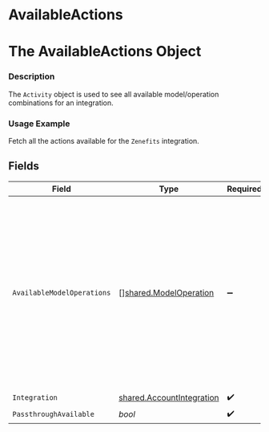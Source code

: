 # AvailableActions

# The AvailableActions Object
### Description
The `Activity` object is used to see all available model/operation combinations for an integration.

### Usage Example
Fetch all the actions available for the `Zenefits` integration.


## Fields

| Field                                                                                                                                                                                                     | Type                                                                                                                                                                                                      | Required                                                                                                                                                                                                  | Description                                                                                                                                                                                               | Example                                                                                                                                                                                                   |
| --------------------------------------------------------------------------------------------------------------------------------------------------------------------------------------------------------- | --------------------------------------------------------------------------------------------------------------------------------------------------------------------------------------------------------- | --------------------------------------------------------------------------------------------------------------------------------------------------------------------------------------------------------- | --------------------------------------------------------------------------------------------------------------------------------------------------------------------------------------------------------- | --------------------------------------------------------------------------------------------------------------------------------------------------------------------------------------------------------- |
| `AvailableModelOperations`                                                                                                                                                                                | [][shared.ModelOperation](../../../pkg/models/shared/modeloperation.md)                                                                                                                                   | :heavy_minus_sign:                                                                                                                                                                                        | N/A                                                                                                                                                                                                       | [<br/>{<br/>"model_name": "Candidate",<br/>"available_operations": [<br/>"FETCH",<br/>"CREATE"<br/>],<br/>"required_post_parameters": [<br/>"remote_user_id"<br/>],<br/>"supported_fields": [<br/>"first_name",<br/>"last_name",<br/>"company",<br/>"title"<br/>]<br/>}<br/>] |
| `Integration`                                                                                                                                                                                             | [shared.AccountIntegration](../../../pkg/models/shared/accountintegration.md)                                                                                                                             | :heavy_check_mark:                                                                                                                                                                                        | N/A                                                                                                                                                                                                       |                                                                                                                                                                                                           |
| `PassthroughAvailable`                                                                                                                                                                                    | *bool*                                                                                                                                                                                                    | :heavy_check_mark:                                                                                                                                                                                        | N/A                                                                                                                                                                                                       | true                                                                                                                                                                                                      |